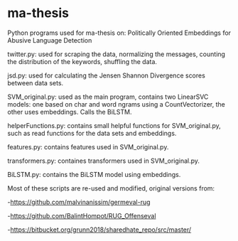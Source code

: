 # ma-thesis

Python programs used for ma-thesis on: Politically Oriented Embeddings for Abusive Language Detection

twitter.py: used for scraping the data, normalizing the messages, counting the distribution of the keywords, shuffling the data.

jsd.py: used for calculating the Jensen Shannon Divergence scores between data sets.

SVM_original.py: used as the main program, contains two LinearSVC models: one based on char and word ngrams using a CountVectorizer, the other uses embeddings. Calls the BiLSTM.

helperFunctions.py: contains small helpful functions for SVM_original.py, such as read functions for the data sets and embeddings.

features.py: contains features used in SVM_original.py.

transformers.py: containes transformers used in SVM_original.py.

BiLSTM.py: contains the BiLSTM model using embeddings.



Most of these scripts are re-used and modified, original versions from:

-https://github.com/malvinanissim/germeval-rug

-https://github.com/BalintHompot/RUG_Offenseval

-https://bitbucket.org/grunn2018/sharedhate_repo/src/master/
